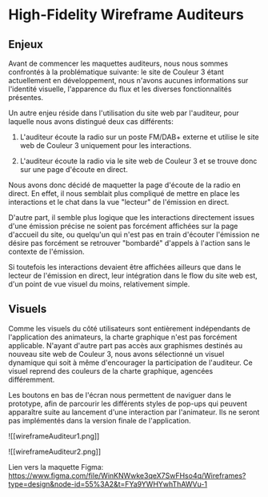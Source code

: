# High-Fidelity Wireframe Auditeurs

## Enjeux

Avant de commencer les maquettes auditeurs, nous nous sommes confrontés à la problématique suivante: le site de Couleur 3 étant actuellement en développement, nous n'avons aucunes informations sur l'identité visuelle, l'apparence du flux et les diverses fonctionnalités présentes.

Un autre enjeu réside dans l'utilisation du site web par l'auditeur, pour laquelle nous avons distingué deux cas différents:

1. L'auditeur écoute la radio sur un poste FM/DAB+ externe et utilise le site web de Couleur 3 uniquement pour les interactions.

2. L'auditeur écoute la radio via le site web de Couleur 3 et se trouve donc sur une page d'écoute en direct.

Nous avons donc décidé de maquetter la page d'écoute de la radio en direct. En effet, il nous semblait plus compliqué de mettre en place les interactions et le chat dans la vue "lecteur" de l'émission en direct.

D'autre part, il semble plus logique que les interactions directement issues d'une émission précise ne soient pas forcément affichées sur la page d'accueil du site, ou quelqu'un qui n'est pas en train d'écouter l'émission ne désire pas forcément se retrouver "bombardé" d'appels à l'action sans le contexte de l'émission.

Si toutefois les interactions devaient être affichées ailleurs que dans le lecteur de l'émission en direct, leur intégration dans le flow du site web est, d'un point de vue visuel du moins, relativement simple.

## Visuels

Comme les visuels du côté utilisateurs sont entièrement indépendants de l'application des animateurs, la charte graphique n'est pas forcément applicable. N'ayant d'autre part pas accès aux graphismes destinés au nouveau site web de Couleur 3, nous avons sélectionné un visuel dynamique qui soit à même d'encourager la participation de l'auditeur. Ce visuel reprend des couleurs de la charte graphique, agencées différemment.

Les boutons en bas de l'écran nous permettent de naviguer dans le prototype, afin de parcourir les différents styles de pop-ups qui peuvent apparaître suite au lancement d'une interaction par l'animateur. Ils ne seront pas implémentés dans la version finale de l'application.

![[wireframeAuditeur1.png]]

![[wireframeAuditeur2.png]]

Lien vers la maquette Figma: https://www.figma.com/file/WinKNWwke3qeX7SwFHso4q/Wireframes?type=design&node-id=55%3A2&t=FYa9YWHYwhThAWVu-1